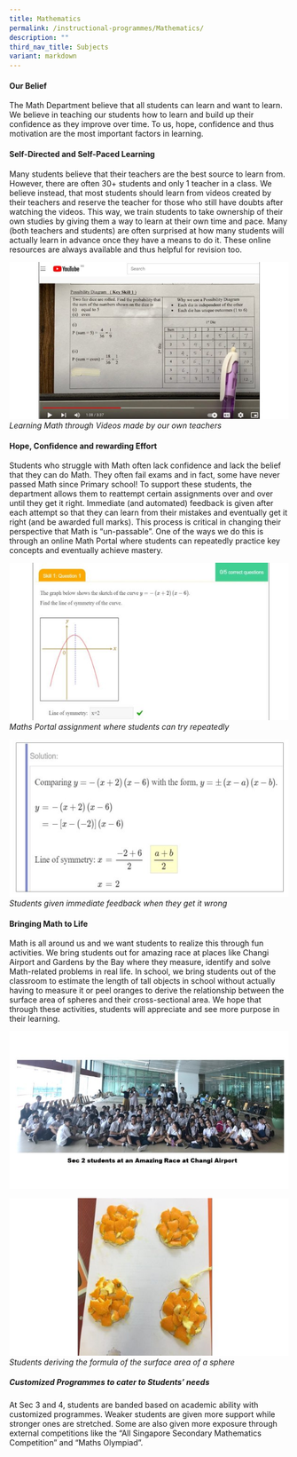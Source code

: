```yaml
---
title: Mathematics
permalink: /instructional-programmes/Mathematics/
description: ""
third_nav_title: Subjects
variant: markdown
---
```

#### Our Belief
The Math Department believe that all students can learn and want to learn. We believe in teaching our students how to learn and build up their confidence as they improve over time. To us, hope, confidence and thus motivation are the most important factors in learning.

#### Self-Directed and Self-Paced Learning
Many students believe that their teachers are the best source to learn from. However, there are often 30+ students and only 1 teacher in a class. We believe instead, that most students should learn from videos created by their teachers and reserve the teacher for those who still have doubts after watching the videos. This way, we train students to take ownership of their own studies by giving them a way to learn at their own time and pace. Many (both teachers and students) are often surprised at how many students will actually learn in advance once they have a means to do it. These online resources are always available and thus helpful for revision too.

![Learning Math through Videos made by our own teachers](/images/math1.jpg)*Learning Math through Videos made by our own teachers*

#### Hope, Confidence and rewarding Effort
Students who struggle with Math often lack confidence and lack the belief that they can do Math. They often fail exams and in fact, some have never passed Math since Primary school! To support these students, the department allows them to reattempt certain assignments over and over until they get it right. Immediate (and automated) feedback is given after each attempt so that they can learn from their mistakes and eventually get it right (and be awarded full marks). This process is critical in changing their perspective that Math is “un-passable”. One of the ways we do this is through an online Math Portal where students can repeatedly practice key concepts
and eventually achieve mastery.

![Maths Portal assignment where students can try repeatedly](/images/math2.jpg)*Maths Portal assignment where students can try repeatedly*

![Students given immediate feedback when they get it wrong](/images/math3.jpg)*Students given immediate feedback when they get it wrong*

#### Bringing Math to Life
Math is all around us and we want students to realize this through fun activities. We bring students out for amazing race at places like Changi Airport and Gardens by the Bay where they measure, identify and solve Math-related problems in real life. In school, we bring students out of the classroom to estimate the length of tall objects in school without actually having to measure it or peel oranges to derive the relationship between the surface area of spheres and their cross-sectional area. We hope that through these activities, students will appreciate and see more purpose in their learning.

![Sec 2 students at an Amazing Race at Changi Airport](/images/math4.jpg)

![Students deriving the formula of the surface area of a sphere](/images/math5.jpg)*Students deriving the formula of the surface area of a sphere*

##### Customized Programmes to cater to Students’ needs
At Sec 3 and 4, students are banded based on academic ability with customized programmes. Weaker students are given more support while stronger ones are stretched. Some are also given more exposure through external competitions like the “All Singapore Secondary Mathematics Competition” and “Maths Olympiad”.